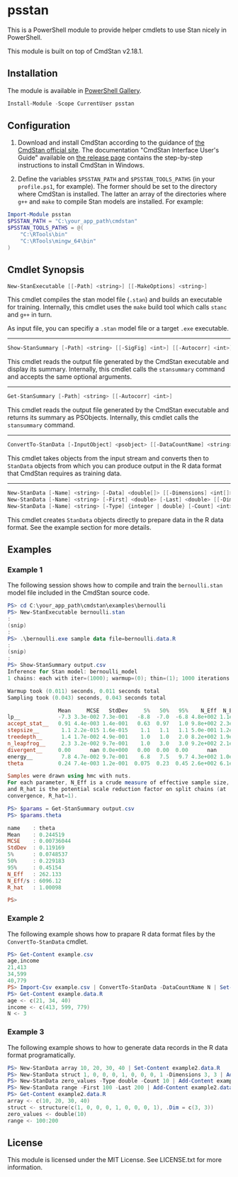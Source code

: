 # psstan

This is a PowerShell module to provide helper cmdlets to use Stan nicely in PowerShell.

This module is built on top of CmdStan v2.18.1.

## Installation

The module is available in [PowerShell Gallery](https://www.powershellgallery.com/packages/psstan).

```powershell
Install-Module -Scope CurrentUser psstan
```

## Configuration

1. Download and install CmdStan according to the guidance of [the CmdStan official site](https://mc-stan.org/users/interfaces/cmdstan.html). The documentation "CmdStan Interface User's Guide" available on [the release page](https://github.com/stan-dev/cmdstan/releases) contains the step-by-step instructions to install CmdStan in Windows.

2. Define the variables `$PSSTAN_PATH` and `$PSSTAN_TOOLS_PATHS` (in your `profile.ps1`, for example). The former should be set to the directory where CmdStan is installed. The latter an array of the directories where `g++` and `make` to compile Stan models are installed. For example:

```PowerShell
Import-Module psstan
$PSSTAN_PATH = "C:\your_app_path\cmdstan"
$PSSTAN_TOOLS_PATHS = @(
    "C:\RTools\bin"
    "C:\RTools\mingw_64\bin"
)
```

## Cmdlet Synopsis

```PowerShell
New-StanExecutable [[-Path] <string>] [[-MakeOptions] <string>]
```

This cmdlet compiles the stan model file (`.stan`) and builds an executable for training. Internally, this cmdlet uses the `make` build tool which calls `stanc` and `g++` in turn.

As input file, you can specifiy a `.stan` model file or a target `.exe` executable.

-----

```PowerShell
Show-StanSummary [-Path] <string> [[-SigFig] <int>] [[-Autocorr] <int>] [[-CsvFile] <string>]
```

This cmdlet reads the output file generated by the CmdStan executable and display its summary. Internally, this cmdlet calls the `stansummary` command and accepts the same optional arguments.

-----

```PowerShell
Get-StanSummary [-Path] <string> [[-Autocorr] <int>]
```

This cmdlet reads the output file generated by the CmdStan executable and returns its summary as PSObjects. Internally, this cmdlet calls the `stansummary` command.

-----

```PowerShell
ConvertTo-StanData [-InputObject] <psobject> [[-DataCountName] <string>] [[-AsString]]
```

This cmdlet takes objects from the input stream and converts then to `StanData` objects from which you can produce output in the R data format that CmdStan requires as training data.

-----

```PowerShell
New-StanData [-Name] <string> [-Data] <double[]> [[-Dimensions] <int[]>]
New-StanData [-Name] <string> [-First] <double> [-Last] <double> [[-Dimensions] <int[]>]
New-StanData [-Name] <string> [-Type] {integer | double} [-Count] <int> [[-Dimensions] <int[]>]
```

This cmdlet creates `StanData` objects directly to prepare data in the R data format. See the example section for more details.

## Examples

### Example 1

The following session shows how to compile and train the `bernoulli.stan` model file included in the CmdStan source code.

```PowerShell
PS> cd C:\your_app_path\cmdstan\examples\bernoulli
PS> New-StanExecutable bernoulli.stan
:
(snip)
:
PS> .\bernoulli.exe sample data file=bernoulli.data.R
:
(snip)
:
PS> Show-StanSummary output.csv
Inference for Stan model: bernoulli_model
1 chains: each with iter=(1000); warmup=(0); thin=(1); 1000 iterations saved.

Warmup took (0.011) seconds, 0.011 seconds total
Sampling took (0.043) seconds, 0.043 seconds total

                Mean     MCSE   StdDev     5%   50%   95%    N_Eff  N_Eff/s    R_hat
lp__            -7.3 3.3e-002 7.3e-001   -8.8  -7.0  -6.8 4.8e+002 1.1e+004 1.0e+000
accept_stat__   0.91 4.4e-003 1.4e-001   0.63  0.97   1.0 9.8e+002 2.3e+004 1.0e+000
stepsize__       1.1 2.2e-015 1.6e-015    1.1   1.1   1.1 5.0e-001 1.2e+001 1.0e+000
treedepth__      1.4 1.7e-002 4.9e-001    1.0   1.0   2.0 8.2e+002 1.9e+004 1.0e+000
n_leapfrog__     2.3 3.2e-002 9.7e-001    1.0   3.0   3.0 9.2e+002 2.1e+004 1.0e+000
divergent__     0.00      nan 0.0e+000   0.00  0.00  0.00      nan      nan      nan
energy__         7.8 4.7e-002 9.7e-001    6.8   7.5   9.7 4.3e+002 1.0e+004 1.0e+000
theta           0.24 7.4e-003 1.2e-001  0.075  0.23  0.45 2.6e+002 6.1e+003 1.0e+000

Samples were drawn using hmc with nuts.
For each parameter, N_Eff is a crude measure of effective sample size,
and R_hat is the potential scale reduction factor on split chains (at
convergence, R_hat=1).

PS> $params = Get-StanSummary output.csv
PS> $params.theta

name    : theta
Mean    : 0.244519
MCSE    : 0.00736044
StdDev  : 0.119169
5%      : 0.0748537
50%     : 0.229183
95%     : 0.45154
N_Eff   : 262.133
N_Eff/s : 6096.12
R_hat   : 1.00098

PS>
```

### Example 2

The following example shows how to prapare R data format files by the `ConvertTo-StanData` cmdlet.

```PowerShell
PS> Get-Content example.csv
age,income
21,413
34,599
40,779
PS> Import-Csv example.csv | ConvertTo-StanData -DataCountName N | Set-Content example.data.R
PS> Get-Content example.data.R
age <- c(21, 34, 40)
income <- c(413, 599, 779)
N <- 3
```

### Example 3

The following example shows to how to generate data records in the R data format programatically.

```PowerShell
PS> New-StanData array 10, 20, 30, 40 | Set-Content example2.data.R
PS> New-StanData struct 1, 0, 0, 0, 1, 0, 0, 0, 1 -Dimensions 3, 3 | Add-Content example2.data.R
PS> New-StanData zero_values -Type double -Count 10 | Add-Content example2.data.R
PS> New-StanData range -First 100 -Last 200 | Add-Content example2.data.R
PS> Get-Content example2.data.R
array <- c(10, 20, 30, 40)
struct <- structure(c(1, 0, 0, 0, 1, 0, 0, 0, 1), .Dim = c(3, 3))
zero_values <- double(10)
range <- 100:200
```

## License

This module is licensed under the MIT License. See LICENSE.txt for more information.